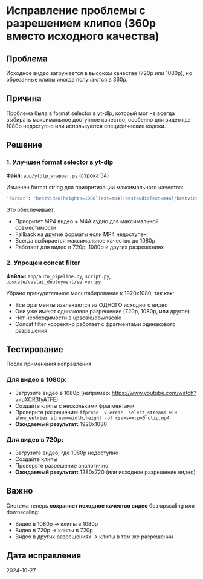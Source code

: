 # Исправление проблемы с разрешением клипов (360p вместо исходного качества)

## Проблема
Исходное видео загружается в высоком качестве (720p или 1080p), но обрезанные клипы иногда получаются в 360p.

## Причина
Проблема была в format selector в yt-dlp, который мог не всегда выбирать максимальное доступное качество, особенно для видео где 1080p недоступно или используются специфические кодеки.

## Решение

### 1. Улучшен format selector в yt-dlp
**Файл:** `app/ytdlp_wrapper.py` (строка 54)

Изменен format string для приоритизации максимального качества:
```python
"format": "bestvideo[height<=1080][ext=mp4]+bestaudio[ext=m4a]/bestvideo[height<=1080]+bestaudio/best[height<=1080]/bestvideo+bestaudio/best"
```

Это обеспечивает:
- Приоритет MP4 видео + M4A аудио для максимальной совместимости
- Fallback на другие форматы если MP4 недоступен
- Всегда выбирается максимальное качество до 1080p
- Работает для видео в 720p, 1080p и других разрешениях

### 2. Упрощен concat filter
**Файлы:** `app/auto_pipeline.py`, `script.py`, `upscale/vastai_deployment/server.py`

Убрано принудительное масштабирование к 1920x1080, так как:
- Все фрагменты извлекаются из ОДНОГО исходного видео
- Они уже имеют одинаковое разрешение (720p, 1080p, или другое)
- Нет необходимости в upscale/downscale
- Concat filter корректно работает с фрагментами одинакового разрешения

## Тестирование
После применения исправления:

### Для видео в 1080p:
- Загрузите видео в 1080p (например: https://www.youtube.com/watch?v=uXCR3fyATFE)
- Создайте клипы с несколькими фрагментами
- Проверьте разрешение: `ffprobe -v error -select_streams v:0 -show_entries stream=width,height -of csv=s=x:p=0 clip.mp4`
- **Ожидаемый результат:** 1920x1080

### Для видео в 720p:
- Загрузите видео, где 1080p недоступно
- Создайте клипы
- Проверьте разрешение аналогично
- **Ожидаемый результат:** 1280x720 (или исходное разрешение видео)

## Важно
Система теперь **сохраняет исходное качество видео** без upscaling или downscaling:
- Видео в 1080p → клипы в 1080p
- Видео в 720p → клипы в 720p
- Видео в других разрешениях → клипы в том же разрешении

## Дата исправления
2024-10-27
